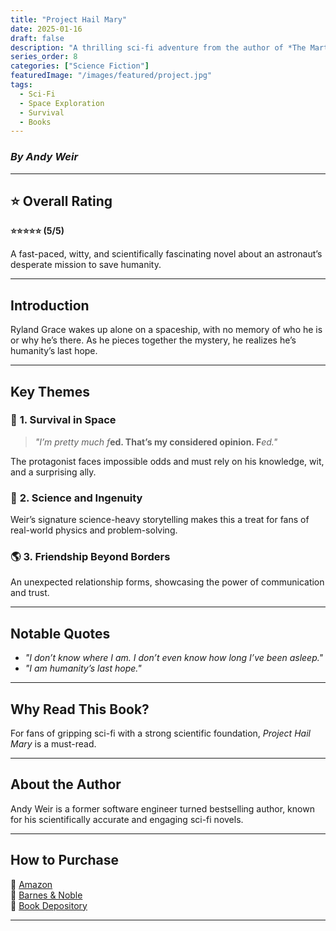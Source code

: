 ```yaml
---
title: "Project Hail Mary"
date: 2025-01-16
draft: false
description: "A thrilling sci-fi adventure from the author of *The Martian*, filled with humor, science, and survival."
series_order: 8
categories: ["Science Fiction"]
featuredImage: "/images/featured/project.jpg"
tags: 
  - Sci-Fi
  - Space Exploration
  - Survival
  - Books
---
```


### *By Andy Weir*

---

## ⭐ Overall Rating  
**⭐⭐⭐⭐⭐ (5/5)**  

A fast-paced, witty, and scientifically fascinating novel about an astronaut’s desperate mission to save humanity.

---

## **Introduction**  
Ryland Grace wakes up alone on a spaceship, with no memory of who he is or why he’s there. As he pieces together the mystery, he realizes he’s humanity’s last hope.

---

## **Key Themes**  
### 🚀 **1. Survival in Space**  
> *"I’m pretty much f***ed. That’s my considered opinion. F***ed."*  

The protagonist faces impossible odds and must rely on his knowledge, wit, and a surprising ally.

### 🧪 **2. Science and Ingenuity**  
Weir’s signature science-heavy storytelling makes this a treat for fans of real-world physics and problem-solving.

### 🌎 **3. Friendship Beyond Borders**  
An unexpected relationship forms, showcasing the power of communication and trust.

---

## **Notable Quotes**  
- *"I don’t know where I am. I don’t even know how long I’ve been asleep."*  
- *"I am humanity’s last hope."*

---

## **Why Read This Book?**  
For fans of gripping sci-fi with a strong scientific foundation, *Project Hail Mary* is a must-read.

---

## **About the Author**  
Andy Weir is a former software engineer turned bestselling author, known for his scientifically accurate and engaging sci-fi novels.

---

## **How to Purchase**  
📖 [Amazon](https://www.amazon.com)  
📖 [Barnes & Noble](https://www.barnesandnoble.com)  
📖 [Book Depository](https://www.bookdepository.com)  

---
